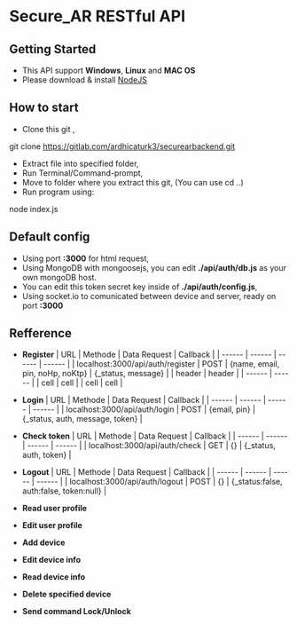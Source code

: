 # Secure_AR RESTful API

## Getting Started

- This API support **Windows**, **Linux** and **MAC OS**
- Please download & install [NodeJS](https://nodejs.org/en/download/)

## How to start

- Clone this git ,
>>>
git clone https://gitlab.com/ardhicaturk3/securearbackend.git
>>>
- Extract file into specified folder,
- Run Terminal/Command-prompt,
- Move to folder where you extract this git, (You can use cd ..)
- Run program using:
>>>
node index.js
>>>

## Default config

- Using port **:3000** for html request,
- Using MongoDB with mongoosejs, you can edit **./api/auth/db.js** as your own mongoDB host.
- You can edit this token secret key inside of **./api/auth/config.js**,
- Using socket.io to comunicated between device and server, ready on port **:3000**

## Refference

- **Register**
| URL | Methode | Data Request | Callback |
| ------ | ------ | ------ | ------ |
| localhost:3000/api/auth/register | POST | {name, email, pin, noHp, noKtp} | {_status, message} |
| header | header |
| ------ | ------ |
| cell | cell |
| cell | cell | 
- **Login**
| URL | Methode | Data Request | Callback |
| ------ | ------ | ------ | ------ |
| localhost:3000/api/auth/login | POST | {email, pin} | {_status, auth, message, token} |

- **Check token**
| URL | Methode | Data Request | Callback |
| ------ | ------ | ------ | ------ |
| localhost:3000/api/auth/check | GET | {} | {_status, auth, token} |

- **Logout**
| URL | Methode | Data Request | Callback |
| ------ | ------ | ------ | ------ |
| localhost:3000/api/auth/logout | POST | {} | {_status:false, auth:false, token:null} |

- **Read user profile**
- **Edit user profile**
- **Add device**
- **Edit device info**
- **Read device info**
- **Delete specified device**
- **Send command Lock/Unlock**
